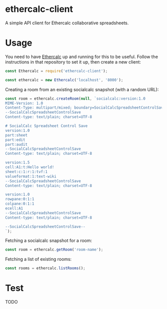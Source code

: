 # ethercalc-client
A simple API client for Ethercalc collaborative spreadsheets.

# Usage

You need to have [Ethercalc](https://github.com/audreyt/ethercalc) up and running for this to be useful. Follow the instructions in that repository to set it up, then create a new client:

```javascript
const Ethercalc = require('ethercalc-client');

const ethercalc = new Ethercalc('localhost', '8000');
```

Creating a room from an existing socialcalc snapshot (with a random URL):

```javascript
const room = ethercalc.createRoom(null, `socialcalc:version:1.0
MIME-Version: 1.0
Content-Type: multipart/mixed; boundary=SocialCalcSpreadsheetControlSave
--SocialCalcSpreadsheetControlSave
Content-type: text/plain; charset=UTF-8

# SocialCalc Spreadsheet Control Save
version:1.0
part:sheet
part:edit
part:audit
--SocialCalcSpreadsheetControlSave
Content-type: text/plain; charset=UTF-8

version:1.5
cell:A1:t:Hello world!
sheet:c:1:r:1:tvf:1
valueformat:1:text-wiki
--SocialCalcSpreadsheetControlSave
Content-type: text/plain; charset=UTF-8

version:1.0
rowpane:0:1:1
colpane:0:1:1
ecell:A1
--SocialCalcSpreadsheetControlSave
Content-type: text/plain; charset=UTF-8

--SocialCalcSpreadsheetControlSave--
`);
```

Fetching a socialcalc snapshot for a room:

```javascript
const room = ethercalc.getRoom('room-name');
```

Fetching a list of existing rooms:

```javascript
const rooms = ethercalc.listRooms();
```

# Test

TODO
